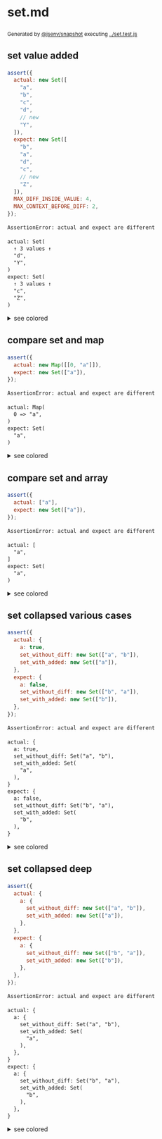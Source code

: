 # set.md

<sub>
  Generated by <a href="https://github.com/jsenv/core/tree/main/packages/independent/snapshot">@jsenv/snapshot</a> executing <a href="../set.test.js">../set.test.js</a>
</sub>

## set value added

```js
assert({
  actual: new Set([
    "a",
    "b",
    "c",
    "d",
    // new
    "Y",
  ]),
  expect: new Set([
    "b",
    "a",
    "d",
    "c",
    // new
    "Z",
  ]),
  MAX_DIFF_INSIDE_VALUE: 4,
  MAX_CONTEXT_BEFORE_DIFF: 2,
});
```

```console
AssertionError: actual and expect are different

actual: Set(
  ↑ 3 values ↑
  "d",
  "Y",
)
expect: Set(
  ↑ 3 values ↑
  "c",
  "Z",
)
```

<details>
  <summary>see colored</summary>

  <img src="set/set_value_added_throw.svg" alt="img" />

</details>


## compare set and map

```js
assert({
  actual: new Map([[0, "a"]]),
  expect: new Set(["a"]),
});
```

```console
AssertionError: actual and expect are different

actual: Map(
  0 => "a",
)
expect: Set(
  "a",
)
```

<details>
  <summary>see colored</summary>

  <img src="set/compare_set_and_map_throw.svg" alt="img" />

</details>


## compare set and array

```js
assert({
  actual: ["a"],
  expect: new Set(["a"]),
});
```

```console
AssertionError: actual and expect are different

actual: [
  "a",
]
expect: Set(
  "a",
)
```

<details>
  <summary>see colored</summary>

  <img src="set/compare_set_and_array_throw.svg" alt="img" />

</details>


## set collapsed various cases

```js
assert({
  actual: {
    a: true,
    set_without_diff: new Set(["a", "b"]),
    set_with_added: new Set(["a"]),
  },
  expect: {
    a: false,
    set_without_diff: new Set(["b", "a"]),
    set_with_added: new Set(["b"]),
  },
});
```

```console
AssertionError: actual and expect are different

actual: {
  a: true,
  set_without_diff: Set("a", "b"),
  set_with_added: Set(
    "a",
  ),
}
expect: {
  a: false,
  set_without_diff: Set("b", "a"),
  set_with_added: Set(
    "b",
  ),
}
```

<details>
  <summary>see colored</summary>

  <img src="set/set_collapsed_various_cases_throw.svg" alt="img" />

</details>


## set collapsed deep

```js
assert({
  actual: {
    a: {
      set_without_diff: new Set(["a", "b"]),
      set_with_added: new Set(["a"]),
    },
  },
  expect: {
    a: {
      set_without_diff: new Set(["b", "a"]),
      set_with_added: new Set(["b"]),
    },
  },
});
```

```console
AssertionError: actual and expect are different

actual: {
  a: {
    set_without_diff: Set("a", "b"),
    set_with_added: Set(
      "a",
    ),
  },
}
expect: {
  a: {
    set_without_diff: Set("b", "a"),
    set_with_added: Set(
      "b",
    ),
  },
}
```

<details>
  <summary>see colored</summary>

  <img src="set/set_collapsed_deep_throw.svg" alt="img" />

</details>
